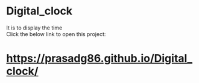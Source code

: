 # Digital_clock
It is to display the time <br>
Click the below link to open this project:
# https://prasadg86.github.io/Digital_clock/
